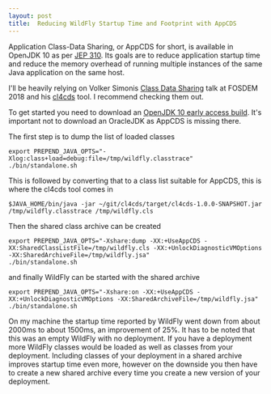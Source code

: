 ```yaml
---
layout: post
title:  Reducing WildFly Startup Time and Footprint with AppCDS
---
```


Application Class-Data Sharing, or AppCDS for short, is available in OpenJDK 10 as per [JEP 310](http://openjdk.java.net/jeps/310). Its goals are to reduce application startup time and reduce the memory overhead of running multiple instances of the same Java application on the same host.

I'll be heavily relying on Volker Simonis [Class Data Sharing](https://fosdem.org/2018/schedule/event/class_data_sharing/) talk at FOSDEM 2018 and his [cl4cds](https://simonis.github.io/cl4cds/) tool. I recommend checking them out. 

To get started you need to download an [OpenJDK 10 early access build](http://jdk.java.net/10/). It's important not to download an OracleJDK as AppCDS is missing there.

The first step is to dump the list of loaded classes

```
export PREPEND_JAVA_OPTS="-Xlog:class+load=debug:file=/tmp/wildfly.classtrace"
./bin/standalone.sh
```

This is followed by converting that to a class list suitable for AppCDS, this is where the cl4cds tool comes in

```
$JAVA_HOME/bin/java -jar ~/git/cl4cds/target/cl4cds-1.0.0-SNAPSHOT.jar /tmp/wildfly.classtrace /tmp/wildfly.cls
```

Then the shared class archive can be created

```
export PREPEND_JAVA_OPTS="-Xshare:dump -XX:+UseAppCDS -XX:SharedClassListFile=/tmp/wildfly.cls -XX:+UnlockDiagnosticVMOptions -XX:SharedArchiveFile=/tmp/wildfly.jsa"
./bin/standalone.sh
```

and finally WildFly can be started with the shared archive

```
export PREPEND_JAVA_OPTS="-Xshare:on -XX:+UseAppCDS -XX:+UnlockDiagnosticVMOptions -XX:SharedArchiveFile=/tmp/wildfly.jsa"
./bin/standalone.sh
```

On my machine the startup time reported by WildFly went down from about 2000ms to about 1500ms, an improvement of 25%. It has to be noted that this was an empty WildFly with no deployment. If you have a deployment more WildFly classes would be loaded as well as classes from your deployment. Including classes of your deployment in a shared archive improves startup time even more, however on the downside you then have to create a new shared archive every time you create a new version of your deployment.


